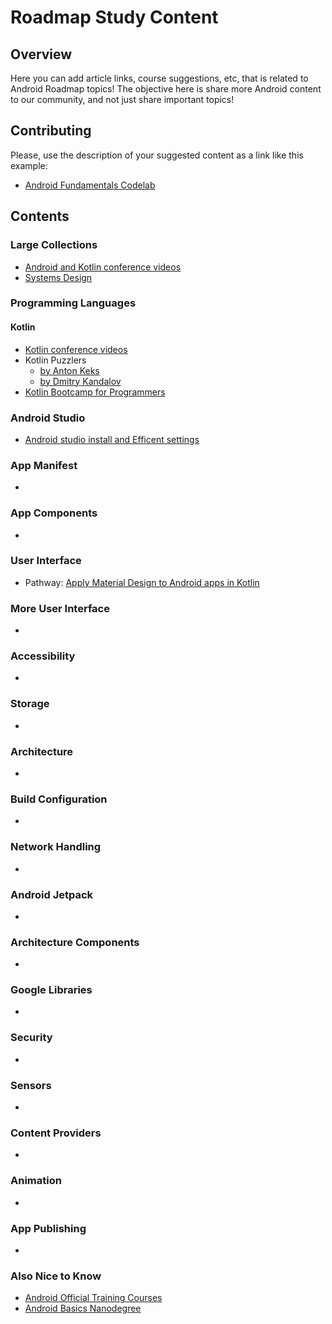 # Roadmap Study Content

## Overview

Here you can add article links, course suggestions, etc, that is related to Android Roadmap topics! The objective here is share more Android content to our community, and not just share important topics!

## Contributing

Please, use the description of your suggested content as a link like this example:
* [Android Fundamentals Codelab](https://codelabs.developers.google.com/codelabs/android-training-welcome/index.html?index=..%2F..index#0)


## Contents

### Large Collections

* [Android and Kotlin conference videos](https://github.com/igorwojda/android-kotlin-conference-videos)
* [Systems Design](https://github.com/checkcheckzz/system-design-interview)

### Programming Languages

#### Kotlin
* [Kotlin conference videos](https://github.com/igorwojda/android-kotlin-conference-videos)
* Kotlin Puzzlers
  * [by Anton Keks](https://github.com/angryziber/kotlin-puzzlers)
  * [by Dmitry Kandalov](https://github.com/dkandalov/kotlin-puzzlers)
* [Kotlin Bootcamp for Programmers](https://developer.android.com/courses/kotlin-bootcamp/overview)

### Android Studio

* [Android studio install and Efficent settings](https://github.com/asaikarthikeya/Androidstudio--install)

### App Manifest

* 

### App Components

* 

### User Interface

* Pathway: [Apply Material Design to Android apps in Kotlin](https://developer.android.com/courses/pathways/mdc-kotlin)

### More User Interface

* 

### Accessibility

* 

### Storage

* 

### Architecture

* 

### Build Configuration

* 

### Network Handling

* 

### Android Jetpack

* 

### Architecture Components

* 

### Google Libraries

* 

### Security

* 

### Sensors

* 

### Content Providers

* 

### Animation

* 

### App Publishing

* 

### Also Nice to Know

* [Android Official Training Courses](https://developer.android.com/courses)
* [Android Basics Nanodegree](https://www.udacity.com/course/android-basics-nanodegree-by-google--nd803)
